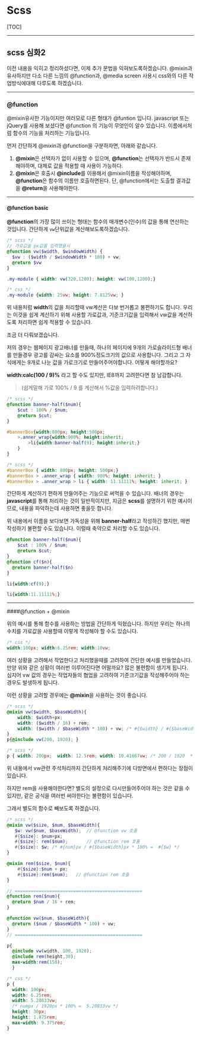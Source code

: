 # Scss

[TOC]

---

## scss 심화2

이전 내용을 익히고 정리하셨다면, 이제 추가 문법을 익혀보도록하겠습니다.
@mixin과 유사하지만 다소 다른 느낌의 @function과, 
@media screen 사용시 css와의 다른 작업방식에대해 다루도록 하겠습니다. 

---

### @function

@mixin유사한 기능이지만 여러모로 다른 형태가 @funtion 입니다.
javascript 또는 jQuery를 사용해 보셨다면 @function 의 기능이 무엇인이 알수 있습니다.
이름에서처럼 함수의 기능을 처리하는 기능입니다.

먼저 간단하게 @mixin과 @function을 구분하자면, 아래와 같습니다.

1. **@mixin**은 선택자가 없이 사용할 수 있으며,  **@function**는 선택자가 반드시 존재해야하며, 대체로 값을 적용할 때 사용이 가능하다.
2. **@mixin**은 호출시 **@include**를 이용해서 @mixin이름을 작성해야하며, 
   **@function**은 함수의 이름만 호출하면된다.
   단, @function에서는 도출할 결과값을 **@return**을 사용해야한다.

---

#### @function basic

**@function**의 가장 많이 쓰이는 형태는 함수의 매개변수(인수)의 값을 통해 연산하는 것입니다. 
간단하게  `vw`단위값을 계산해보도록하겠습니다.

```scss
/* scss */
// 가로값을 px값을 입력했을시
@function vw($width, $windowWidth) {
  $vw : ($width / $windowWidth * 100) + vw;
  @return $vw
}

.my-module { width: vw(320,1280); height: vw(100,1280);}
```

```scss
/* css */
.my-module {width: 25vw; height: 7.8125vw; }
```

위 내용처럼  **width**의 값을 처리할때 vw계산은 다보 번거롭고 불편하기도 합니다. 우리는 이것을 쉽게 계산하기 위해 사용할 가로값과, 기준크기값을 입력해서  vw값을 계산하도록 처리하면 쉽게 적용할 수 있습니다.

조금 더 다뤄보겠습니다.

저의 경우는 웹페이지 광고배너를 만들때, 하나의 페이지에 9개의 가로슬라이드형 배너를 만들경우 광고를 감싸는 요소를 900%정도크기의 값으로 사용합니다. 그리고 그 자식에게는 9개로 나눈 값을 가로크기로 만들어주어야합니다. 어떻게 해야할까요? 

**width:calc(100 / 9)%** 라고 할 수도 있지만, IE8까지 고려한다면 참 남감합니다.

>  (쉽게말해 가로 100% / 9 를 계산해서 %값을 입력하려합니다.)

```scss
/* scss */
@function banner-half($num){
    $cut : 100% / $num;
    @return $cut;
}

#bannerBox{width:800px; height:500px;
    >.anner_wrap{width:900%; height:inherit;
        >li{width:banner-half(9); height:inherit;}
    }
}
```

```scss
/* scss */
#bannerBox { width: 800px; height: 500px;}
#bannerBox > .anner_wrap { width: 900%; height: inherit; }
#bannerBox > .anner_wrap > li { width: 11.11111%; height: inherit; }
```

간단하게 계산하기 편하게 만들어주는 기능으로 써먹을 수 있습니다. 
배너의 경우는 **javascript**를 통해 처리하는 것이 일반적이지만, 지금은 **scss**를 설명하기 위한 예시이므로, 내용을 파악하는데 사용하면 좋을듯 합니다.

위 내용에서 이름을 보다보면 가독성을 위해 **banner-half**라고 작성하긴 했지만, 
매번 작성하기 불편할 수도 있습니다.  이럴때 축약으로 처리할 수도 있습니다. 

```scss
@function banner-half($num){
    $cut : 100% / $num;
    @return $cut;
}
@function cf($n){
  @return banner-half($n)
}

li{width:cf(9);}
```

```scss
li{width:11.11111%;}
```

---

####@function + @mixin

위의 예시를 통해 함수를 사용하는 방법을 간단하게 익혔습니다. 
하지만 우리는 하나의 수치를 가로값을 사용할때 이렇게 작성해야 할 수도 있습니다. 

```scss
/* css */
width:100px; width:6.25rem; width:10vw; 
```

 여러 상황을 고려해서 작업한다고 처리했을때를 고려하여 간단한 예시를 만들었습니다. 
만양 위와 같은 상황이 여러번 이루어진다면 어떨까요? 많은 불편함이 생기게 됩니다. 
심지어 vw 값의 경우는 작업자들의 협업을 고려하여 기준크기값을 작성해주어야 하는 경우도 발생하게 됩니다. 

이런 상황을 고려할 경우에는 **@mixin**을 사용하는 것이 좋습니다.

```scss
/* scss */
@mixin vw($width, $baseWidth){
    width: $width+px;
    width: ($width / 16) + rem;
    width: ($width / $baseWidth * 100) + vw; /* #{$width} / #{$baseWidth} * 100 */
}
p{@include vw(200, 1920); }
```

```scss
/* scss */
p { width: 200px;  width: 12.5rem; width: 10.41667vw; /* 200 / 1920  * 100 */ }
```

위 내용에서 vw관련 주석처리까지 간단하게 처리해주기에 다방면에서 편하다는 장점이 있습니다.

하지만 rem을 사용해야한다면? 별도의 설정으로 다시만들어주어야 하는 것은 같을 수 있지만, 같은 공식을 여러번 써야한다는 불편함이 있습니다.

그래서 별도의 함수로 빼보도록 하겠습니다. 

```scss
/* scss */
@mixin vw($size, $num, $baseWidth){
   $w: vw($num, $baseWidth);  // @function vw 호출
   #{$size}: $num+px; 
   #{$size}: rem($num);       // @function rem 호출
   #{$size}: $w; /* #{num}px / #{$baseWidth}px * 100% =  #{$w} */ 
}

@mixin rem($size, $num){
    #{$size}:$num + px;
    #{$size}:rem($num);   // @function rem 호출 
}

// ================================================
@function rem($num){ 
  @return $num / 16 + rem; 
}

@function vw($num, $baseWidth){
  @return ($num / $baseWidth * 100) + vw; 
}
// ================================================

p{
  @include vw(width, 100, 1920);
  @include rem(height,30);
  max-width:rem(150);
  }
```

```scss
/* css */
p {
  width: 100px;
  width: 6.25rem;
  width: 5.20833vw;
  /* numpx / 1920px * 100% =  5.20833vw */
  height: 30px;
  height: 1.875rem;
  max-width: 9.375rem;
}
```

